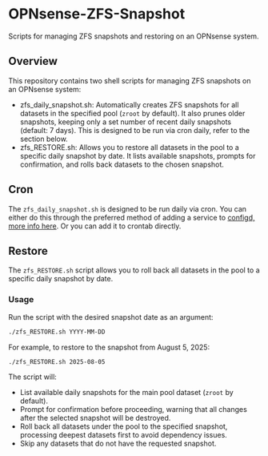 # OPNsense-ZFS-Snapshot
Scripts for managing ZFS snapshots and restoring on an OPNsense system.

## Overview

This repository contains two shell scripts for managing ZFS snapshots on an OPNsense system:

- zfs_daily_snapshot.sh: Automatically creates ZFS snapshots for all datasets in the specified pool (`zroot` by default). It also prunes older snapshots, keeping only a set number of recent daily snapshots (default: 7 days). This is designed to be run via cron daily, refer to the section below.
- zfs_RESTORE.sh: Allows you to restore all datasets in the pool to a specific daily snapshot by date. It lists available snapshots, prompts for confirmation, and rolls back datasets to the chosen snapshot.

## Cron
The `zfs_daily_snapshot.sh` is designed to be run daily via cron. You can either do this through the preferred method of adding a service to [configd, more info here](https://docs.opnsense.org/development/backend/configd.html). Or you can add it to crontab directly.

## Restore
The `zfs_RESTORE.sh` script allows you to roll back all datasets in the pool to a specific daily snapshot by date.

### Usage
Run the script with the desired snapshot date as an argument:

```sh
./zfs_RESTORE.sh YYYY-MM-DD
```

For example, to restore to the snapshot from August 5, 2025:

```sh
./zfs_RESTORE.sh 2025-08-05
```

The script will:
- List available daily snapshots for the main pool dataset (`zroot` by default).
- Prompt for confirmation before proceeding, warning that all changes after the selected snapshot will be destroyed.
- Roll back all datasets under the pool to the specified snapshot, processing deepest datasets first to avoid dependency issues.
- Skip any datasets that do not have the requested snapshot.